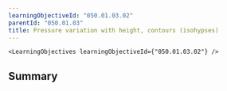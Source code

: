 ```yaml
---
learningObjectiveId: "050.01.03.02"
parentId: "050.01.03"
title: Pressure variation with height, contours (isohypses)
---
```


```tsx eval
<LearningObjectives learningObjectiveId={"050.01.03.02"} />
```

## Summary

